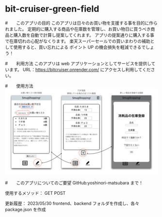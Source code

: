 # bit-cruiser-green-field

#　　このアプリの目的
このアプリは日々のお買い物を支援する事を目的に作られました。
定期的に購入する商品や在庫数を管理し、お買い物日に買うべき商品と購入数を自動で計算し提案してくれます。
アプリの提案通りに購入する事で在庫切れの心配がなくります。
楽天スーパーセールでの買いまわりの補助として使用すると、買い忘れによる
ポイント UP の機会損失を軽減できるでしょう！

#　　利用方法
このアプリは web アプリケーションとしてサービスを提供しています。
URL：https://bitcruiser.onrender.com/
にアクセスし利用してください。

#　　使用方法
![利用方法簡易図](./image/Readme01.png)

#　　このアプリについてのご要望
GitHub:yoshinori-matsubara まで！

使用するメソッド：
GET
POST

更新履歴：
2023/05/30 frontend、backend フォルダを作成し、各々 package.json を作成
